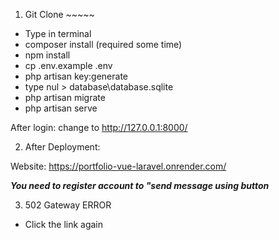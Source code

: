 1) Git Clone ~~~~~

- Type in terminal
- composer install (required some time)
- npm install
- cp .env.example .env
- php artisan key:generate
- type nul > database\database.sqlite
- php artisan migrate
- php artisan serve 

After login:
change to http://127.0.0.1:8000/

2) After Deployment:

Website:
https://portfolio-vue-laravel.onrender.com/

***You need to register account to "send message using button***

3) 502 Gateway ERROR

- Click the link again

